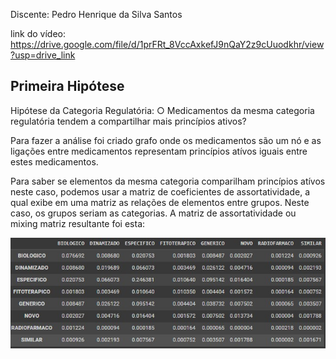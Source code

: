 Discente: Pedro Henrique da Silva Santos

link do vídeo: [https://drive.google.com/file/d/1prFRt_8VccAxkefJ9nQaY2z9cUuodkhr/view?usp=drive_link
](https://drive.google.com/file/d/1prFRt_8VccAxkefJ9nQaY2z9cUuodkhr/view?usp=drive_link)

## Primeira Hipótese
Hipótese da Categoria Regulatória: ○ Medicamentos da mesma categoria regulatória tendem a compartilhar 
mais princípios ativos?

Para fazer a análise foi criado grafo onde os medicamentos são um nó e as ligações entre medicamentos representam princípios atívos iguais entre estes medicamentos.

Para saber se elementos da mesma categoria comparilham princípios atívos neste caso, podemos usar a matriz de coeficientes de assortatividade, a qual exibe em uma matriz as relações de elementos entre grupos. Neste caso, os grupos seriam as categorias.
A matriz de assortatividade ou mixing matriz resultante foi esta:

<center><img width="800" src="src/img/Mixing_Matrix.jpg"></center>

